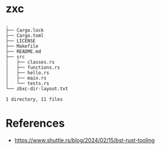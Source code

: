# zxc
```
.
├── Cargo.lock
├── Cargo.toml
├── LICENSE
├── Makefile
├── README.md
├── src
│   ├── classes.rs
│   ├── functions.rs
│   ├── hello.rs
│   ├── main.rs
│   └── tests.rs
└── zbxc-dir-layout.txt

1 directory, 11 files

```
# References

- https://www.shuttle.rs/blog/2024/02/15/bst-rust-tooling

